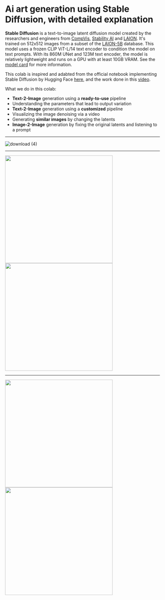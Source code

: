 # Ai art generation using Stable Diffusion, with detailed explanation


**Stable Diffusion** is a text-to-image latent diffusion model created by the researchers and engineers from [CompVis](https://github.com/CompVis), [Stability AI](https://stability.ai/) and [LAION](https://laion.ai/). It's trained on 512x512 images from a subset of the [LAION-5B](https://laion.ai/blog/laion-5b/) database. This model uses a frozen CLIP ViT-L/14 text encoder to condition the model on text prompts. With its 860M UNet and 123M text encoder, the model is relatively lightweight and runs on a GPU with at least 10GB VRAM.
See the [model card](https://huggingface.co/CompVis/stable-diffusion) for more information.

This colab is inspired and adabted from the official notebook implementing Stable Diffusion by Hugging Face [here](https://colab.research.google.com/github/huggingface/notebooks/blob/main/diffusers/stable_diffusion.ipynb), and the work done in this [video](https://www.youtube.com/watch?v=ltLNYA3lWAQ&t=413s&ab_channel=EdanMeyer).


What we do in this colab:
* **Text-2-Image** generation using a **ready-to-use** pipeline
* Understanding the parameters that lead to output variation
* **Text-2-Image** generation using a **customized** pipeline
* Visualizing the image denoising via a video
* Generating **similar images** by changing the latents
* **Image-2-Image** generation by fixing the original latents and listening to a prompt


---------------------------------------------------------------------------------------------
![download (4)](https://user-images.githubusercontent.com/75330691/199470322-27e86cb1-d189-4ad6-84de-b77168b22702.png)

---------------------------------------------------------------------------------------------
<p float="left">
  <img src="https://user-images.githubusercontent.com/75330691/199470605-9f07f8c2-970f-4e66-a2f3-fb1f9e303a8d.png" width="350" />
  <img src="https://user-images.githubusercontent.com/75330691/199470849-824ee6a0-c6e0-4c0b-8113-94fe482c350d.png" width="350" /> 
</p>

---------------------------------------------------------------------------------------------

<p float="left">
  <img src="https://user-images.githubusercontent.com/75330691/199471530-33170bf6-f0fe-46bb-8b9e-32a740c1b3b8.png" width="350" /> 
  <img src="https://user-images.githubusercontent.com/75330691/199469962-88ec0f90-cb01-4935-9628-9d4f5d7f8f66.png" width="350" />
</p>


